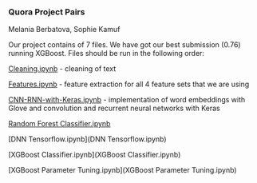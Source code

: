 ### Quora Project Pairs 

Melania Berbatova, Sophie Kamuf

Our project contains of 7 files. We have got our best submission (0.76) running XGBoost. Files should be run in the following order: 

[Cleaning.ipynb](Cleaning.ipynb) - cleaning of text

[Features.ipynb](Features.ipynb) - feature extraction for all 4 feature sets that we are using

[CNN-RNN-with-Keras.ipynb](CNN-RNN-with-Keras.ipynb) - implementation of word embeddings with Glove and convolution and recurrent neural networks with Keras 

[Random Forest Classifier.ipynb](https://github.com/melaniab/quora_kaggle_competition/blob/master/Random%20Forest%20Classifier.ipynb)

[DNN Tensorflow.ipynb](DNN Tensorflow.ipynb)

[XGBoost Classifier.ipynb](XGBoost Classifier.ipynb) 

[XGBoost Parameter Tuning.ipynb](XGBoost Parameter Tuning.ipynb)
